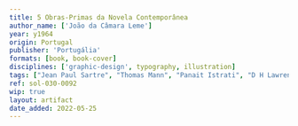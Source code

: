```yaml
---
title: 5 Obras-Primas da Novela Contemporânea
author_name: ['João da Câmara Leme']
year: y1964
origin: Portugal
publisher: 'Portugália'
formats: [book, book-cover]
disciplines: ['graphic-design', typography, illustration]
tags: ["Jean Paul Sartre", "Thomas Mann", "Panait Istrati", "D H Lawrence"]
ref: sol-030-0092
wip: true
layout: artifact
date_added: 2022-05-25
---
```

